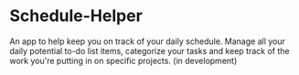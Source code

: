 # Schedule-Helper
An app to help keep you on track of your daily schedule. Manage all your daily potential to-do list items, categorize your tasks and keep track of the work you're putting in on specific projects. (in development)
